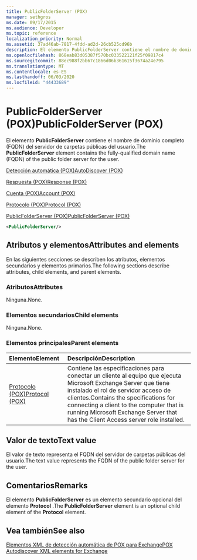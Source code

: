 ```yaml
---
title: PublicFolderServer (POX)
manager: sethgros
ms.date: 09/17/2015
ms.audience: Developer
ms.topic: reference
localization_priority: Normal
ms.assetid: 37ad46ab-7817-4fdd-ad2d-26cb525cd96b
description: El elemento PublicFolderServer contiene el nombre de dominio completo (FQDN) del servidor de carpetas públicas del usuario.
ms.openlocfilehash: 868eab83d05387f570bc033522121f25f09817c4
ms.sourcegitcommit: 88ec988f2bb67c1866d06b361615f3674a24e795
ms.translationtype: MT
ms.contentlocale: es-ES
ms.lasthandoff: 06/03/2020
ms.locfileid: "44433689"
---
```

# <a name="publicfolderserver-pox"></a><span data-ttu-id="72a89-103">PublicFolderServer (POX)</span><span class="sxs-lookup"><span data-stu-id="72a89-103">PublicFolderServer (POX)</span></span>

<span data-ttu-id="72a89-104">El elemento **PublicFolderServer** contiene el nombre de dominio completo (FQDN) del servidor de carpetas públicas del usuario.</span><span class="sxs-lookup"><span data-stu-id="72a89-104">The **PublicFolderServer** element contains the fully-qualified domain name (FQDN) of the public folder server for the user.</span></span> 
  
[<span data-ttu-id="72a89-105">Detección automática (POX)</span><span class="sxs-lookup"><span data-stu-id="72a89-105">AutoDiscover (POX)</span></span>](autodiscover-pox.md)
  
[<span data-ttu-id="72a89-106">Respuesta (POX)</span><span class="sxs-lookup"><span data-stu-id="72a89-106">Response (POX)</span></span>](response-pox.md)
  
[<span data-ttu-id="72a89-107">Cuenta (POX)</span><span class="sxs-lookup"><span data-stu-id="72a89-107">Account (POX)</span></span>](account-pox.md)
  
[<span data-ttu-id="72a89-108">Protocolo (POX)</span><span class="sxs-lookup"><span data-stu-id="72a89-108">Protocol (POX)</span></span>](protocol-pox.md)
  
[<span data-ttu-id="72a89-109">PublicFolderServer (POX)</span><span class="sxs-lookup"><span data-stu-id="72a89-109">PublicFolderServer (POX)</span></span>](publicfolderserver-pox.md)
  
```XML
<PublicFolderServer/>
```

## <a name="attributes-and-elements"></a><span data-ttu-id="72a89-110">Atributos y elementos</span><span class="sxs-lookup"><span data-stu-id="72a89-110">Attributes and elements</span></span>

<span data-ttu-id="72a89-111">En las siguientes secciones se describen los atributos, elementos secundarios y elementos primarios.</span><span class="sxs-lookup"><span data-stu-id="72a89-111">The following sections describe attributes, child elements, and parent elements.</span></span>
  
### <a name="attributes"></a><span data-ttu-id="72a89-112">Atributos</span><span class="sxs-lookup"><span data-stu-id="72a89-112">Attributes</span></span>

<span data-ttu-id="72a89-113">Ninguna.</span><span class="sxs-lookup"><span data-stu-id="72a89-113">None.</span></span>
  
### <a name="child-elements"></a><span data-ttu-id="72a89-114">Elementos secundarios</span><span class="sxs-lookup"><span data-stu-id="72a89-114">Child elements</span></span>

<span data-ttu-id="72a89-115">Ninguna.</span><span class="sxs-lookup"><span data-stu-id="72a89-115">None.</span></span>
  
### <a name="parent-elements"></a><span data-ttu-id="72a89-116">Elementos principales</span><span class="sxs-lookup"><span data-stu-id="72a89-116">Parent elements</span></span>

|<span data-ttu-id="72a89-117">**Elemento**</span><span class="sxs-lookup"><span data-stu-id="72a89-117">**Element**</span></span>|<span data-ttu-id="72a89-118">**Descripción**</span><span class="sxs-lookup"><span data-stu-id="72a89-118">**Description**</span></span>|
|:-----|:-----|
|[<span data-ttu-id="72a89-119">Protocolo (POX)</span><span class="sxs-lookup"><span data-stu-id="72a89-119">Protocol (POX)</span></span>](protocol-pox.md) <br/> |<span data-ttu-id="72a89-120">Contiene las especificaciones para conectar un cliente al equipo que ejecuta Microsoft Exchange Server que tiene instalado el rol de servidor acceso de clientes.</span><span class="sxs-lookup"><span data-stu-id="72a89-120">Contains the specifications for connecting a client to the computer that is running Microsoft Exchange Server that has the Client Access server role installed.</span></span>  <br/> |
   
## <a name="text-value"></a><span data-ttu-id="72a89-121">Valor de texto</span><span class="sxs-lookup"><span data-stu-id="72a89-121">Text value</span></span>

<span data-ttu-id="72a89-122">El valor de texto representa el FQDN del servidor de carpetas públicas del usuario.</span><span class="sxs-lookup"><span data-stu-id="72a89-122">The text value represents the FQDN of the public folder server for the user.</span></span>
  
## <a name="remarks"></a><span data-ttu-id="72a89-123">Comentarios</span><span class="sxs-lookup"><span data-stu-id="72a89-123">Remarks</span></span>

<span data-ttu-id="72a89-124">El elemento **PublicFolderServer** es un elemento secundario opcional del elemento **Protocol** .</span><span class="sxs-lookup"><span data-stu-id="72a89-124">The **PublicFolderServer** element is an optional child element of the **Protocol** element.</span></span> 
  
## <a name="see-also"></a><span data-ttu-id="72a89-125">Vea también</span><span class="sxs-lookup"><span data-stu-id="72a89-125">See also</span></span>



[<span data-ttu-id="72a89-126">Elementos XML de detección automática de POX para Exchange</span><span class="sxs-lookup"><span data-stu-id="72a89-126">POX Autodiscover XML elements for Exchange</span></span>](pox-autodiscover-xml-elements-for-exchange.md)

